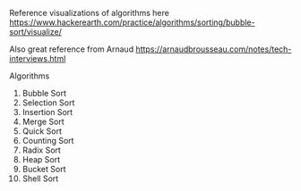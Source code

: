Reference visualizations of algorithms here https://www.hackerearth.com/practice/algorithms/sorting/bubble-sort/visualize/

Also great reference from Arnaud https://arnaudbrousseau.com/notes/tech-interviews.html

Algorithms

1. Bubble Sort
2. Selection Sort
3. Insertion Sort
4. Merge Sort
5. Quick Sort
6. Counting Sort
7. Radix Sort
8. Heap Sort
9. Bucket Sort
10. Shell Sort

